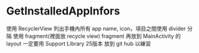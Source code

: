 # GetInstalledAppInfors

使用 RecyclerView
列出手機內所有 app name, icon，項目之間使用 divider 分隔
使用 fragment(裡面放 recycle view)
fragment 再放到 MainActivity 的 layout
一定要用 Support Library 25版本
放到 git hub 以練習